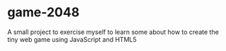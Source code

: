 game-2048
=========

A small project to exercise myself to learn some about how to create the tiny web game using JavaScript and HTML5
